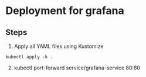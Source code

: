 # Deployment for grafana

## Steps
1. Apply all YAML files using Kustomize
```
kubectl apply -k .
```
2. kubectl port-forward service/grafana-service 80:80
